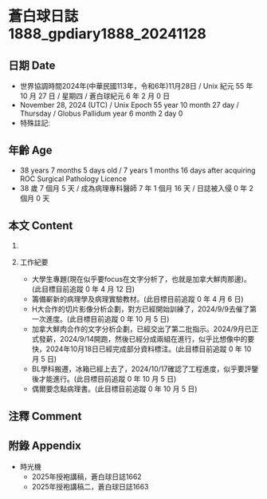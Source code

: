[_metadata_:encoding]: - "utf-8"
[_metadata_:language]: - "zh-Hant-TW"
[_metadata_:fileformat]: - "markdown"
[_metadata_:MIME_type]: - "text/plain"
[_metadata_:markdown_version]: - "commonmark version 0.30"
[_metadata_:markdown_spec]: - "https://spec.commonmark.org/0.30/"

# 蒼白球日誌1888_gpdiary1888_20241128 #

## 日期 Date ##

* 世界協調時間2024年(中華民國113年，令和6年)11月28日 / Unix 紀元 55 年 10 月 27 日 / 星期四 / 蒼白球紀元 6 年 2 月 0 日
* November 28, 2024 (UTC) / Unix Epoch 55 year 10 month 27 day / Thursday / Globus Pallidum year 6 month 2 day 0
* 特殊註記:

## 年齡 Age ##

* 38 years 7 months 5 days old / 7 years 1 months 16 days after acquiring ROC Surgical Pathology Licence
* 38 歲 7 個月 5 天 / 成為病理專科醫師 7 年 1 個月 16 天 / 日誌被入侵 0 年 2 個月 0 天

## 本文 Content ##

1. 

2. 工作紀要

    - 大學生專題(現在似乎要focus在文字分析了，也就是加拿大鮮肉那邊)。(此目標目前追蹤 0 年 4 月 12 日)
    - 籌備嶄新的病理學及病理實驗教材。(此目標目前追蹤 0 年 4 月 6 日)
    - H大合作的切片影像分析企劃，對方已經開始訓練了，2024/9/9去催了第一次進度。(此目標目前追蹤 0 年 10 月 5 日)
    - 加拿大鮮肉合作的文字分析企劃，已經交出了第二批指示。2024/9月已正式發薪，2024/9/14開跑，然後已經分成兩組在進行，似乎比想像中的要快，2024年10月18日已經完成部分資料標注。(此目標目前追蹤 0 年 10 月 5 日)
    - BL學科搬遷，冰箱已經上去了，2024/10/17確認了工程進度，似乎要評鑒後才能進行。(此目標目前追蹤 0 年 10 月 5 日)
    - 偶爾要念點病理書。(此目標目前追蹤 0 年 10 月 5 日)

## 注釋 Comment ##


## 附錄 Appendix ##

* 時光機
    - 2025年授袍講稿，蒼白球日誌1662
    - 2025年授袍講稿二，蒼白球日誌1663
